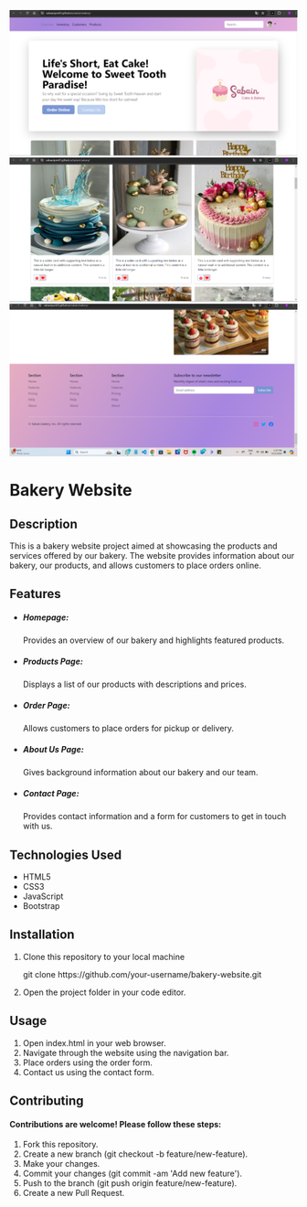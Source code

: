 ![bakery top page](https://github.com/sabaanjum03/sabain.bakery/blob/main/Screenshot%202024-05-13%20133644.png)
![Bakery Mid page](https://github.com/sabaanjum03/sabain.bakery/blob/main/Screenshot%202024-05-13%20133712.png)
![BAKERY bottom PAGE](https://raw.githubusercontent.com/sabaanjum03/sabain.bakery/main/Screenshot%202024-05-13%20133742.png)

<h1>Bakery Website</h1>

<h2>Description</h2>
<p></p>This is a bakery website project aimed at showcasing the products and services offered by our bakery. The website provides information about our bakery, our products, and allows customers to place orders online.</p>
<h2>Features</h2>
<ul>
<li><h5>Homepage:</h5> Provides an overview of our bakery and highlights featured products.</li>
<li><h5>Products Page: </h5>Displays a list of our products with descriptions and prices.</li>
<li><h5>Order Page:</h5> Allows customers to place orders for pickup or delivery.</li>
<li><h5>About Us Page:</h5> Gives background information about our bakery and our team.</li>
<li><h5>Contact Page:</h5> Provides contact information and a form for customers to get in touch with us.</li>
</ul>
<h2>Technologies Used</h2>
<ul>
<li>HTML5</li>
<li>CSS3</li>
<li>JavaScript</li>
<li>Bootstrap</li>
</ul>
<h2>Installation</h2>
<ol>
  <li>Clone this repository to your local machine</li>
  <p>git clone https://github.com/your-username/bakery-website.git
</p>
  <li>Open the project folder in your code editor.</li>
</ol>
<h2>Usage</h2>
<ol>
<li>Open index.html in your web browser.</li>
<li>Navigate through the website using the navigation bar.</li>
<li>Place orders using the order form.</li>
<li>Contact us using the contact form.</li>
</ol>

<h2>Contributing</h2>
<h4>Contributions are welcome! Please follow these steps:</h4>
<ol>
<li>Fork this repository.</li>
<li>Create a new branch (git checkout -b feature/new-feature).</li>
<li>Make your changes.</li>
<li>Commit your changes (git commit -am 'Add new feature').</li>
<li>Push to the branch (git push origin feature/new-feature).</li>
<li>Create a new Pull Request.</li>
</ol>























